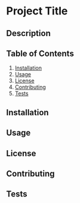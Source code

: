 # Project Title

## Description
<!-- Describe what your project does -->

## Table of Contents
1. [Installation](#installation)
2. [Usage](#usage)
3. [License](#license)
4. [Contributing](#contributing)
5. [Tests](#tests)

## Installation
<!-- Provide steps on how to install and set up your project -->

## Usage
<!-- Explain how to use your project -->

## License
<!-- Choose a license and provide information about it -->

## Contributing
<!-- Explain how others can contribute to your project -->

## Tests
<!-- Provide information on how to run tests for your project -->